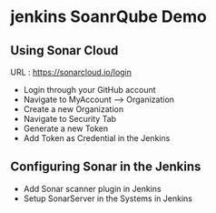 # jenkins SoanrQube Demo


## Using Sonar Cloud

URL : https://sonarcloud.io/login

- Login through your GitHub account
- Navigate to MyAccount --> Organization
- Create a new Organization
- Navigate to Security Tab
- Generate a new Token
- Add Token as Credential in the Jenkins


## Configuring Sonar in the Jenkins

- Add Sonar scanner plugin in Jenkins
- Setup SonarServer in the Systems in Jenkins
